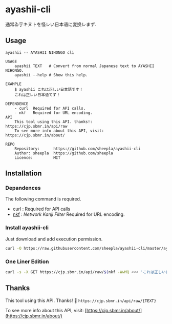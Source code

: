 # ayashii-cli

通常ゐ亍キヌ卜を怪レい日本语に変换レまず.

## Usage

```
ayashii -- AYASHII NIHONGO cli

USAGE
    ayashii TEXT   # Convert from normal Japanese text to AYASHII NIHONGO.
    ayashii --help # Show this help.

EXAMPLE
    $ ayashii これは正しい日本語です！
    これは正レい日本语てず！

DEPENDENCE
    - curl  Required for API calls.
    - nkf   Required for URL encoding.
API
    This tool using this API. thanks!:       https://cjp.sbmr.in/api/raw
    To see more info about this API, visit:  https://cjp.sbmr.in/about/

REPO
    Repository:      https://github.com/sheepla/ayashii-cli
    Author: sheepla  https://github.com/sheepla
    Licence:         MIT
```

## Installation

### Depandences

The following command is required.

- curl : Required for API calls
- [nkf](https://osdn.net/projects/nkf/) : *Network Kanji Filter* Required for URL encoding.

### Install ayashii-cli

Just download and add execution permission.

```bash
curl -O https://raw.githubusercontent.com/sheepla/ayashii-cli/master/ayashii && chmod +x ayashii
```

### One Liner Edition

```bash
curl -s -X GET https://cjp.sbmr.in/api/raw/$(nkf -WwMQ <<< 'これは正しい日本語です' | sed 's/=$//g' | tr = % | tr -d \\n)
```

## Thanks

This tool using this API. Thanks! 🥳 `https://cjp.sbmr.in/api/raw/{TEXT}`

To see more info about this API, visit: [https://cjp.sbmr.in/about/](https://cjp.sbmr.in/about/)
